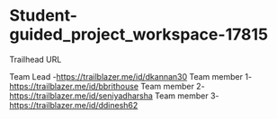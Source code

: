 # Student-guided_project_workspace-17815

Trailhead URL 

Team Lead -https://trailblazer.me/id/dkannan30 
Team member 1-https://trailblazer.me/id/bbrithouse 
Team member 2-https://trailblazer.me/id/seniyadharsha 
Team member 3- https://trailblazer.me/id/ddinesh62
